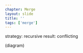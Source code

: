 ```yaml
---
chapter: Merge
layout: slide
title: ''
tags: ['merge']
---
```


strategy: recursive 
result: conflicting

(diagram)
